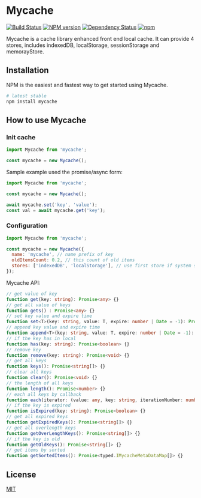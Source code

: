 # Mycache

[![Build Status](https://travis-ci.org/arcthur/mycache.svg?branch=master)](http://travis-ci.org/arcthur/mycache)
[![NPM version](https://badge.fury.io/js/mycache.svg)](http://badge.fury.io/js/mycache)
[![Dependency Status](https://img.shields.io/david/arcthur/mycache.svg)](https://david-dm.org/arcthur/mycache)
[![npm](https://img.shields.io/npm/dm/mycache.svg?maxAge=2592000)](https://npmcharts.com/compare/mycache?minimal=true)

Mycache is a cache library enhanced front end local cache. It can provide 4 stores, includes indexedDB, localStorage, sessionStorage and memorayStore.

## Installation
NPM is the easiest and fastest way to get started using Mycache.

```bash
# latest stable
npm install mycache
```

## How to use Mycache
### Init cache

```js
import Mycache from 'mycache';

const mycache = new Mycache();
```

Sample example used the promise/async form:

```js
import Mycache from 'mycache';

const mycache = new Mycache();

await mycache.set('key', 'value');
const val = await mycache.get('key');
```

### Configuration

```js
import Mycache from 'mycache';

const mycache = new Mycache({
  name: 'mycache', // name prefix of key
  oldItemsCount: 0.2, // this count of old items
  stores: ['indexedDB', 'localStorage'], // use first store if system support
});
```

Mycache API:

```ts
// get value of key
function get(key: string): Promise<any> {}
// get all value of keys
function gets() : Promise<any> {}
// set key value and expire time
function set<T>(key: string, value: T, expire: number | Date = -1): Promise<T> {}
// append key value and expire time
function append<T>(key: string, value: T, expire: number | Date = -1): Promise<T> {}
// if the key has in local
function has(key: string): Promise<boolean> {}
// remove key
function remove(key: string): Promise<void> {}
// get all keys
function keys(): Promise<string[]> {}
// clear all keys
function clear(): Promise<void> {}
// the length of all keys
function length(): Promise<number> {}
// each all keys by callback
function each(iterator: (value: any, key: string, iterationNumber: number) => void): Promise<boolean> {}
// if the key is expired
function isExpired(key: string): Promise<boolean> {}
// get all expired keys
function getExpiredKeys(): Promise<string[]> {}
// get all overlength keys
function getOverLengthKeys(): Promise<string[]> {}
// if the key is old
function getOldKeys(): Promise<string[]> {}
// get items by sorted
function getSortedItems(): Promise<typed.IMycacheMetaDataMap[]> {}
```

## License
[MIT](http://opensource.org/licenses/MIT)